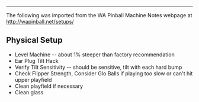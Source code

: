 ***
The following was imported from the WA Pinball Machine Notes webpage at http://wapinball.net/setups/
## Physical Setup
-   Level Machine -- about 1% steeper than factory recommendation
-   Ear Plug Tilt Hack
-   Verify Tilt Sensitivity -- should be sensitive, tilt with each hard bump
-   Check Flipper Strength, Consider Glo Balls if playing too slow or can't hit upper playfield
-   Clean playfield if necessary
-   Clean glass
